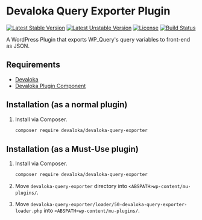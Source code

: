 # Devaloka Query Exporter Plugin

[![Latest Stable Version][stable-image]][stable-url]
[![Latest Unstable Version][unstable-image]][unstable-url]
[![License][license-image]][license-url]
[![Build Status][travis-image]][travis-url]

A WordPress Plugin that exports WP_Query's query variables to front-end as JSON.

## Requirements

*   [Devaloka](https://github.com/devaloka/devaloka)
*   [Devaloka Plugin Component](https://github.com/devaloka/devaloka-plugin)

## Installation (as a normal plugin)

1.  Install via Composer.

    ```sh
    composer require devaloka/devaloka-query-exporter
    ```

## Installation (as a Must-Use plugin)

1.  Install via Composer.

    ```sh
    composer require devaloka/devaloka-query-exporter
    ```

2.  Move `devaloka-query-exporter` directory into
    `<ABSPATH>wp-content/mu-plugins/`.

3.  Move `devaloka-query-exporter/loader/50-devaloka-query-exporter-loader.php`
    into `<ABSPATH>wp-content/mu-plugins/`.

[stable-image]: https://poser.pugx.org/devaloka/devaloka-query-exporter/v/stable
[stable-url]: https://packagist.org/packages/devaloka/devaloka-query-exporter

[unstable-image]: https://poser.pugx.org/devaloka/devaloka-query-exporter/v/unstable
[unstable-url]: https://packagist.org/packages/devaloka/devaloka-query-exporter

[license-image]: https://poser.pugx.org/devaloka/devaloka-query-exporter/license
[license-url]: https://packagist.org/packages/devaloka/devaloka-query-exporter

[travis-image]: https://travis-ci.org/devaloka/devaloka-query-exporter.svg?branch=master
[travis-url]: https://travis-ci.org/devaloka/devaloka-query-exporter
